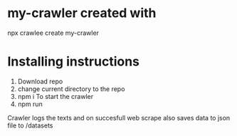 # my-crawler created with
 npx crawlee create my-crawler
 

# Installing instructions
1. Download repo
2. change current directory to the repo
3. npm i
To start the crawler
4. npm run

Crawler logs the texts and on succesfull web scrape also saves data to json file to /datasets
